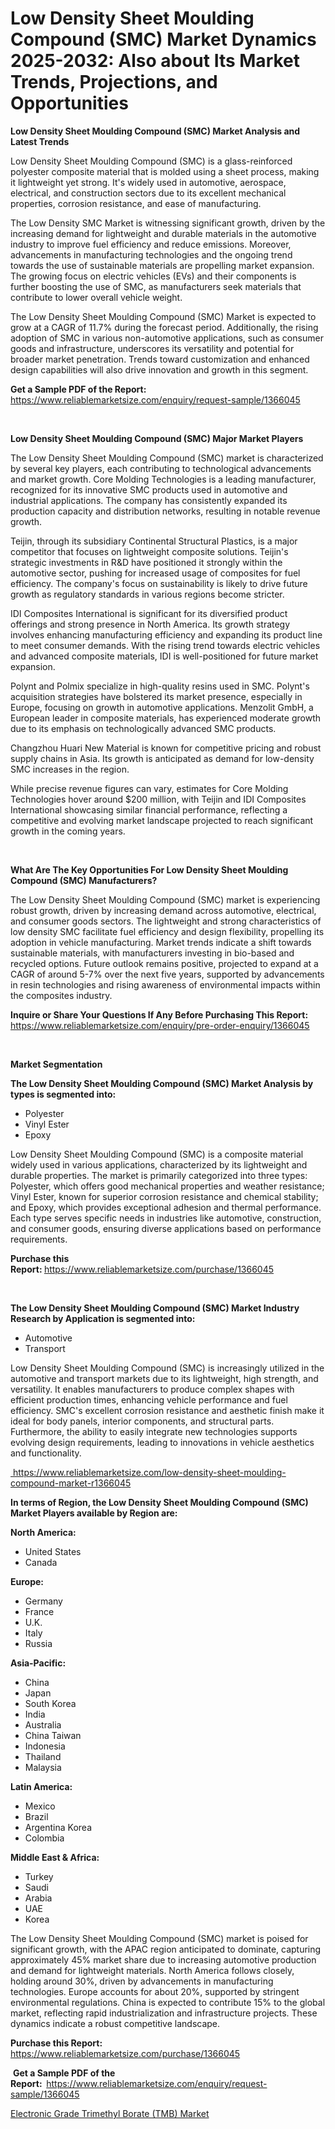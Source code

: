 <p><h1>Low Density Sheet Moulding Compound (SMC) Market Dynamics 2025-2032: Also about Its Market Trends, Projections, and Opportunities</h1></p><p><strong>Low Density Sheet Moulding Compound (SMC) Market Analysis and Latest Trends</strong></p>
<p><p>Low Density Sheet Moulding Compound (SMC) is a glass-reinforced polyester composite material that is molded using a sheet process, making it lightweight yet strong. It's widely used in automotive, aerospace, electrical, and construction sectors due to its excellent mechanical properties, corrosion resistance, and ease of manufacturing. </p><p>The Low Density SMC Market is witnessing significant growth, driven by the increasing demand for lightweight and durable materials in the automotive industry to improve fuel efficiency and reduce emissions. Moreover, advancements in manufacturing technologies and the ongoing trend towards the use of sustainable materials are propelling market expansion. The growing focus on electric vehicles (EVs) and their components is further boosting the use of SMC, as manufacturers seek materials that contribute to lower overall vehicle weight.</p><p>The Low Density Sheet Moulding Compound (SMC) Market is expected to grow at a CAGR of 11.7% during the forecast period. Additionally, the rising adoption of SMC in various non-automotive applications, such as consumer goods and infrastructure, underscores its versatility and potential for broader market penetration. Trends toward customization and enhanced design capabilities will also drive innovation and growth in this segment.</p></p>
<p><strong>Get a Sample PDF of the Report:&nbsp;</strong> <a href="https://www.reliablemarketsize.com/enquiry/request-sample/1366045?utm_campaign=1898&utm_medium=2&utm_source=Github&utm_content=ia&utm_term=01022025&utm_id=low-density-sheet-moulding-compound-smc">https://www.reliablemarketsize.com/enquiry/request-sample/1366045</a></p>
<p>&nbsp;</p>
<p><strong>Low Density Sheet Moulding Compound (SMC) Major Market Players</strong></p>
<p><p>The Low Density Sheet Moulding Compound (SMC) market is characterized by several key players, each contributing to technological advancements and market growth. Core Molding Technologies is a leading manufacturer, recognized for its innovative SMC products used in automotive and industrial applications. The company has consistently expanded its production capacity and distribution networks, resulting in notable revenue growth.</p><p>Teijin, through its subsidiary Continental Structural Plastics, is a major competitor that focuses on lightweight composite solutions. Teijin's strategic investments in R&D have positioned it strongly within the automotive sector, pushing for increased usage of composites for fuel efficiency. The company's focus on sustainability is likely to drive future growth as regulatory standards in various regions become stricter.</p><p>IDI Composites International is significant for its diversified product offerings and strong presence in North America. Its growth strategy involves enhancing manufacturing efficiency and expanding its product line to meet consumer demands. With the rising trend towards electric vehicles and advanced composite materials, IDI is well-positioned for future market expansion.</p><p>Polynt and Polmix specialize in high-quality resins used in SMC. Polynt's acquisition strategies have bolstered its market presence, especially in Europe, focusing on growth in automotive applications. Menzolit GmbH, a European leader in composite materials, has experienced moderate growth due to its emphasis on technologically advanced SMC products.</p><p>Changzhou Huari New Material is known for competitive pricing and robust supply chains in Asia. Its growth is anticipated as demand for low-density SMC increases in the region.</p><p>While precise revenue figures can vary, estimates for Core Molding Technologies hover around $200 million, with Teijin and IDI Composites International showcasing similar financial performance, reflecting a competitive and evolving market landscape projected to reach significant growth in the coming years.</p></p>
<p>&nbsp;</p>
<p><strong>What Are The Key Opportunities For Low Density Sheet Moulding Compound (SMC) Manufacturers?</strong></p>
<p><p>The Low Density Sheet Moulding Compound (SMC) market is experiencing robust growth, driven by increasing demand across automotive, electrical, and consumer goods sectors. The lightweight and strong characteristics of low density SMC facilitate fuel efficiency and design flexibility, propelling its adoption in vehicle manufacturing. Market trends indicate a shift towards sustainable materials, with manufacturers investing in bio-based and recycled options. Future outlook remains positive, projected to expand at a CAGR of around 5-7% over the next five years, supported by advancements in resin technologies and rising awareness of environmental impacts within the composites industry.</p></p>
<p><strong>Inquire or Share Your Questions If Any Before Purchasing This Report:</strong> <a href="https://www.reliablemarketsize.com/enquiry/pre-order-enquiry/1366045?utm_campaign=1898&utm_medium=2&utm_source=Github&utm_content=ia&utm_term=01022025&utm_id=low-density-sheet-moulding-compound-smc">https://www.reliablemarketsize.com/enquiry/pre-order-enquiry/1366045</a></p>
<p>&nbsp;</p>
<p><strong>Market Segmentation</strong></p>
<p><strong>The Low Density Sheet Moulding Compound (SMC) Market Analysis by types is segmented into:</strong></p>
<p><ul><li>Polyester</li><li>Vinyl Ester</li><li>Epoxy</li></ul></p>
<p><p>Low Density Sheet Moulding Compound (SMC) is a composite material widely used in various applications, characterized by its lightweight and durable properties. The market is primarily categorized into three types: Polyester, which offers good mechanical properties and weather resistance; Vinyl Ester, known for superior corrosion resistance and chemical stability; and Epoxy, which provides exceptional adhesion and thermal performance. Each type serves specific needs in industries like automotive, construction, and consumer goods, ensuring diverse applications based on performance requirements.</p></p>
<p><strong>Purchase this Report:&nbsp;</strong><a href="https://www.reliablemarketsize.com/purchase/1366045?utm_campaign=1898&utm_medium=2&utm_source=Github&utm_content=ia&utm_term=01022025&utm_id=low-density-sheet-moulding-compound-smc">https://www.reliablemarketsize.com/purchase/1366045</a></p>
<p>&nbsp;</p>
<p><strong>The Low Density Sheet Moulding Compound (SMC) Market Industry Research by Application is segmented into:</strong></p>
<p><ul><li>Automotive</li><li>Transport</li></ul></p>
<p><p>Low Density Sheet Moulding Compound (SMC) is increasingly utilized in the automotive and transport markets due to its lightweight, high strength, and versatility. It enables manufacturers to produce complex shapes with efficient production times, enhancing vehicle performance and fuel efficiency. SMC's excellent corrosion resistance and aesthetic finish make it ideal for body panels, interior components, and structural parts. Furthermore, the ability to easily integrate new technologies supports evolving design requirements, leading to innovations in vehicle aesthetics and functionality.</p></p>
<p><a href="https://www.reliablemarketsize.com/low-density-sheet-moulding-compound-market-r1366045?utm_campaign=1898&utm_medium=2&utm_source=Github&utm_content=ia&utm_term=01022025&utm_id=low-density-sheet-moulding-compound-smc">&nbsp;https://www.reliablemarketsize.com/low-density-sheet-moulding-compound-market-r1366045</a></p>
<p><strong>In terms of Region, the Low Density Sheet Moulding Compound (SMC) Market Players available by Region are:</strong></p>
<p>
    <p> <strong> North America: </strong>
        <ul>
            <li>United States</li>
            <li>Canada</li>
        </ul>
        </p> 
    <p> <strong> Europe: </strong>
        <ul>
            <li>Germany</li>
            <li>France</li>
            <li>U.K.</li>
            <li>Italy</li>
            <li>Russia</li>
        </ul>
        </p> 
    <p> <strong> Asia-Pacific: </strong>
        <ul>
            <li>China</li>
            <li>Japan</li>
            <li>South Korea</li>
            <li>India</li>
            <li>Australia</li>
            <li>China Taiwan</li>
            <li>Indonesia</li>
            <li>Thailand</li>
            <li>Malaysia</li>
        </ul>
        </p> 
    <p> <strong> Latin America: </strong>
        <ul>
            <li>Mexico</li>
            <li>Brazil</li>
            <li>Argentina Korea</li>
            <li>Colombia</li>
        </ul>
        </p> 
    <p> <strong> Middle East & Africa: </strong>
        <ul>
            <li>Turkey</li>
            <li>Saudi</li>
            <li>Arabia</li>
            <li>UAE</li>
            <li>Korea</li>
        </ul>
    </p>
    </p>
<p><p>The Low Density Sheet Moulding Compound (SMC) market is poised for significant growth, with the APAC region anticipated to dominate, capturing approximately 45% market share due to increasing automotive production and demand for lightweight materials. North America follows closely, holding around 30%, driven by advancements in manufacturing technologies. Europe accounts for about 20%, supported by stringent environmental regulations. China is expected to contribute 15% to the global market, reflecting rapid industrialization and infrastructure projects. These dynamics indicate a robust competitive landscape.</p></p>
<p><strong>Purchase this Report: </strong><a href="https://www.reliablemarketsize.com/purchase/1366045?utm_campaign=1898&utm_medium=2&utm_source=Github&utm_content=ia&utm_term=01022025&utm_id=low-density-sheet-moulding-compound-smc">https://www.reliablemarketsize.com/purchase/1366045</a></p>
<p>&nbsp;<strong>Get a Sample PDF of the Report:&nbsp;&nbsp;</strong><a href="https://www.reliablemarketsize.com/enquiry/request-sample/1366045?utm_campaign=1898&utm_medium=2&utm_source=Github&utm_content=ia&utm_term=01022025&utm_id=low-density-sheet-moulding-compound-smc">https://www.reliablemarketsize.com/enquiry/request-sample/1366045</a></p>
<p><strong></strong></p>
<p><p><a href="https://github.com/Chiragrp22/Market-Research-Report-List-7/blob/main/electronic-grade-trimethyl-borate-tmb-market.md?utm_campaign=1898&utm_medium=2&utm_source=Github&utm_content=ia&utm_term=01022025&utm_id=low-density-sheet-moulding-compound-smc">Electronic Grade Trimethyl Borate (TMB) Market</a></p></p>